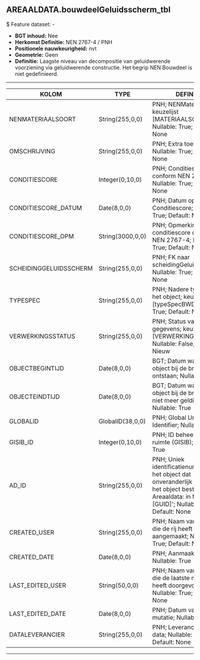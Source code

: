 ﻿## AREAALDATA.bouwdeelGeluidsscherm_tbl

$ Feature dataset: -

* __BGT inhoud:__ Nee
* __Herkomst Definitie:__ NEN 2767-4 / PNH
* __Positionele nauwkeurigheid:__ nvt
* __Geometrie:__ Geen
* __Definitie:__ Laagste niveau van decompositie van geluidwerende voorziening via geluidwerende constructie. Het begrip NEN Bouwdeel is niet gedefinieerd.

***

|KOLOM                               |TYPE                   |DEFINITIE|
|------                              |----                   |-----    |
|NENMATERIAALSOORT                   |String(255,0,0)        |PNH; NENMateriaalsoort; keuzelijst [MATERIAALSOORT]; Nullable: True; Default: None|
|OMSCHRIJVING                        |String(255,0,0)        |PNH; Extra toelichting; Nullable: True; Default: None|
|CONDITIESCORE                       |Integer(0,10,0)        |PNH; Conditiescore conform NEN 2767-4; Nullable: True; Default: None|
|CONDITIESCORE_DATUM                 |Date(8,0,0)            |PNH; Datum opname Conditiescore; Nullable: True; Default: None|
|CONDITIESCORE_OPM                   |String(3000,0,0)       |PNH; Opmerking bij conditiescore conform NEN 2767-4; Nullable: True; Default: None|
|SCHEIDINGGELUIDSSCHERM              |String(255,0,0)        |PNH; FK naar scheidingGeluidsscherm_l; Nullable: True; Default: None|
|TYPESPEC                            |String(255,0,0)        |PNH; Nadere typering van het object; keuzelijst [typeSpecBWD]; Nullable: True; Default: None|
|VERWERKINGSSTATUS                   |String(255,0,0)        |PNH; Status van de gegevens; keuzelijst [VERWERKINGSSTATUS]; Nullable: False; Default: Nieuw|
|OBJECTBEGINTIJD                     |Date(8,0,0)            |BGT; Datum waarop het object bij de bronhouder is ontstaan; Nullable: True|
|OBJECTEINDTIJD                      |Date(8,0,0)            |BGT; Datum waarop het object bij de bronhouder niet meer geldig is; Nullable: True|
|GLOBALID                            |GlobalID(38,0,0)       |PNH; Global Unique Identifier; Nullable: False|
|GISIB_ID                            |Integer(0,10,0)        |PNH; ID beheer openbare ruimte (GISIB); Nullable: True|
|AD_ID                               |String(255,0,0)        |PNH; Uniek identificatienummer voor het object dat onveranderlijk is zolang het object bestaat in Areaaldata: in format 'AD.[GUID]'; Nullable: False; Default: None|
|CREATED_USER                        |String(255,0,0)        |PNH; Naam van gebruiker die de rij heeft aangemaakt; Nullable: True; Default: None|
|CREATED_DATE                        |Date(8,0,0)            |PNH; Aanmaakdatum; Nullable: True|
|LAST_EDITED_USER                    |String(50,0,0)         |PNH; Naam van gebruiker die de laatste mutatie heeft doorgevoerd; Nullable: True; Default: None|
|LAST_EDITED_DATE                    |Date(8,0,0)            |PNH; Datum van de laatste mutatie; Nullable: True|
|DATALEVERANCIER                     |String(255,0,0)        |PNH; Leverancier van de data; Nullable: True; Default: None|


***

